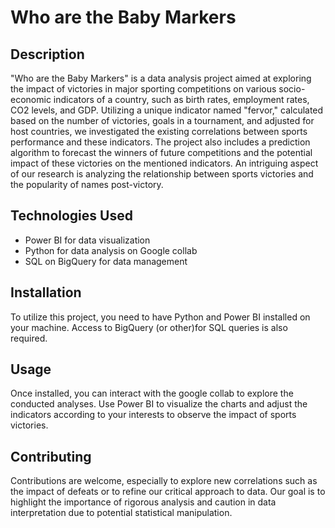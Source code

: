 # Who are the Baby Markers

## Description

"Who are the Baby Markers" is a data analysis project aimed at exploring the impact of victories in major sporting competitions on various socio-economic indicators of a country, such as birth rates, employment rates, CO2 levels, and GDP. Utilizing a unique indicator named "fervor," calculated based on the number of victories, goals in a tournament, and adjusted for host countries, we investigated the existing correlations between sports performance and these indicators. The project also includes a prediction algorithm to forecast the winners of future competitions and the potential impact of these victories on the mentioned indicators. An intriguing aspect of our research is analyzing the relationship between sports victories and the popularity of names post-victory.

## Technologies Used

- Power BI for data visualization
- Python for data analysis on Google collab
- SQL on BigQuery for data management

## Installation

To utilize this project, you need to have Python and Power BI installed on your machine. Access to BigQuery (or other)for SQL queries is also required.

## Usage

Once installed, you can interact with the google collab to explore the conducted analyses. Use Power BI to visualize the charts and adjust the indicators according to your interests to observe the impact of sports victories.

## Contributing

Contributions are welcome, especially to explore new correlations such as the impact of defeats or to refine our critical approach to data. Our goal is to highlight the importance of rigorous analysis and caution in data interpretation due to potential statistical manipulation.

